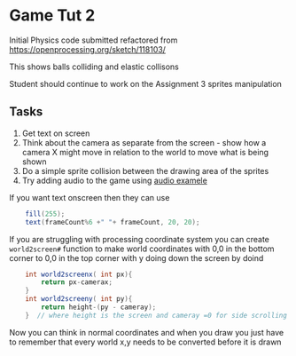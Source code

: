 # Game Tut 2

Initial Physics code submitted refactored  from
https://openprocessing.org/sketch/118103/

This shows balls colliding and elastic collisons

Student should continue to work on the Assignment 3 sprites manipulation

## Tasks
   1. Get text on screen
   1. Think about the camera as separate from the screen - show how a camera X might move in relation to the world to move what is being shown
   1. Do a simple sprite collision between the drawing area of the sprites
   1. Try adding audio to the game using [audio examele](Audio/Audio.pde)


If you want text onscreen then they can use
```java
    fill(255);
    text(frameCount%6 +" "+ frameCount, 20, 20);
```

If you are struggling with processing coordinate system you can create `world2screen#` function to make world coordinates with 0,0 in the bottom corner to 0,0 in the top corner with y doing down the screen by doind
```java
    int world2screenx( int px){
        return px-camerax;
    }
    int world2screeny( int py){
        return height-(py - cameray); 
    }  // where height is the screen and cameray =0 for side scrolling
```
Now you can think in normal coordinates and when you draw you just have to remember that every world x,y needs to be converted before it is drawn


